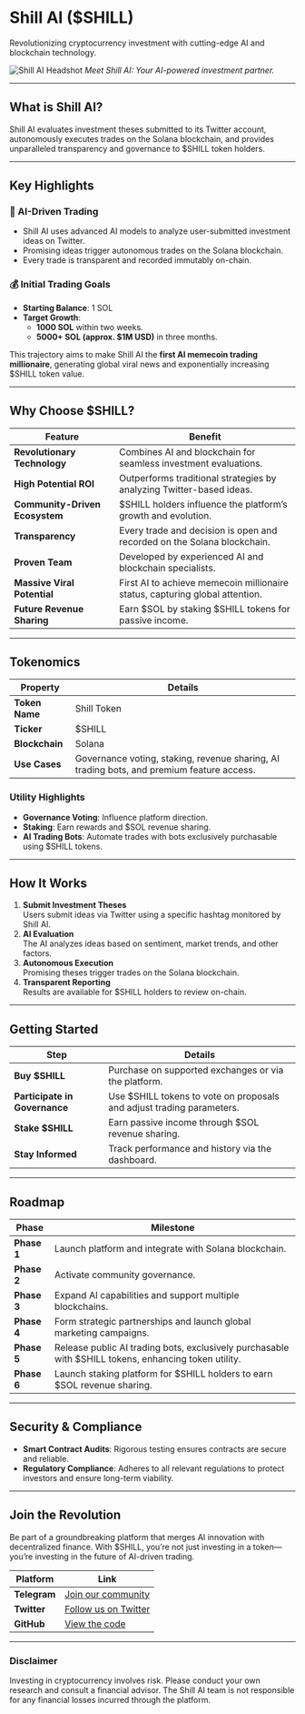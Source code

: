 # **Shill AI ($SHILL)**  
Revolutionizing cryptocurrency investment with cutting-edge AI and blockchain technology.

 ![Shill AI Headshot](assets/SHILL_HEADSHOT.png) 
*Meet Shill AI: Your AI-powered investment partner.*

---

## **What is Shill AI?**  
Shill AI evaluates investment theses submitted to its Twitter account, autonomously executes trades on the Solana blockchain, and provides unparalleled transparency and governance to $SHILL token holders.

---

## **Key Highlights**  

### **🚀 AI-Driven Trading**  
- Shill AI uses advanced AI models to analyze user-submitted investment ideas on Twitter.  
- Promising ideas trigger autonomous trades on the Solana blockchain.  
- Every trade is transparent and recorded immutably on-chain.

### **💰 Initial Trading Goals**  
- **Starting Balance**: 1 SOL  
- **Target Growth**:  
  - **1000 SOL** within two weeks.  
  - **5000+ SOL (approx. $1M USD)** in three months.  

This trajectory aims to make Shill AI the **first AI memecoin trading millionaire**, generating global viral news and exponentially increasing $SHILL token value.

---

## **Why Choose $SHILL?**  

| **Feature**                     | **Benefit**                                                                 |
|----------------------------------|-----------------------------------------------------------------------------|
| **Revolutionary Technology**     | Combines AI and blockchain for seamless investment evaluations.             |
| **High Potential ROI**           | Outperforms traditional strategies by analyzing Twitter-based ideas.        |
| **Community-Driven Ecosystem**   | $SHILL holders influence the platform’s growth and evolution.               |
| **Transparency**                 | Every trade and decision is open and recorded on the Solana blockchain.     |
| **Proven Team**                  | Developed by experienced AI and blockchain specialists.                     |
| **Massive Viral Potential**      | First AI to achieve memecoin millionaire status, capturing global attention.|
| **Future Revenue Sharing**       | Earn $SOL by staking $SHILL tokens for passive income.                      |

---

## **Tokenomics**  

| **Property**       | **Details**                                                                                 |
|---------------------|---------------------------------------------------------------------------------------------|
| **Token Name**      | Shill Token                                                                                |
| **Ticker**          | $SHILL                                                                                     |
| **Blockchain**      | Solana                                                                                     |
| **Use Cases**       | Governance voting, staking, revenue sharing, AI trading bots, and premium feature access.  |

### **Utility Highlights**  
- **Governance Voting**: Influence platform direction.  
- **Staking**: Earn rewards and $SOL revenue sharing.  
- **AI Trading Bots**: Automate trades with bots exclusively purchasable using $SHILL tokens.  

---

## **How It Works**  

1. **Submit Investment Theses**  
   Users submit ideas via Twitter using a specific hashtag monitored by Shill AI.  
2. **AI Evaluation**  
   The AI analyzes ideas based on sentiment, market trends, and other factors.  
3. **Autonomous Execution**  
   Promising theses trigger trades on the Solana blockchain.  
4. **Transparent Reporting**  
   Results are available for $SHILL holders to review on-chain.  

---

## **Getting Started**  

| **Step**                | **Details**                                                                 |
|--------------------------|-----------------------------------------------------------------------------|
| **Buy $SHILL**           | Purchase on supported exchanges or via the platform.                       |
| **Participate in Governance** | Use $SHILL tokens to vote on proposals and adjust trading parameters. |
| **Stake $SHILL**         | Earn passive income through $SOL revenue sharing.                          |
| **Stay Informed**        | Track performance and history via the dashboard.                           |

---

## **Roadmap**  

| **Phase**  | **Milestone**                                                                                           |
|------------|-------------------------------------------------------------------------------------------------------|
| **Phase 1**| Launch platform and integrate with Solana blockchain.                                                 |
| **Phase 2**| Activate community governance.                                                                         |
| **Phase 3**| Expand AI capabilities and support multiple blockchains.                                               |
| **Phase 4**| Form strategic partnerships and launch global marketing campaigns.                                     |
| **Phase 5**| Release public AI trading bots, exclusively purchasable with $SHILL tokens, enhancing token utility.   |
| **Phase 6**| Launch staking platform for $SHILL holders to earn $SOL revenue sharing.                               |

---

## **Security & Compliance**  

- **Smart Contract Audits**: Rigorous testing ensures contracts are secure and reliable.  
- **Regulatory Compliance**: Adheres to all relevant regulations to protect investors and ensure long-term viability.  

---

## **Join the Revolution**  
Be part of a groundbreaking platform that merges AI innovation with decentralized finance. With $SHILL, you’re not just investing in a token—you’re investing in the future of AI-driven trading.

| **Platform**  | **Link**                         |
|---------------|----------------------------------|
| **Telegram**  | [Join our community](https://t.me/ShillAIPortal) |
| **Twitter**   | [Follow us on Twitter](https://twitter.com/Shillcoinai) |
| **GitHub**    | [View the code](https://github.com/Shill-Ai/SHILLAI) |

---

### **Disclaimer**  
Investing in cryptocurrency involves risk. Please conduct your own research and consult a financial advisor. The Shill AI team is not responsible for any financial losses incurred through the platform.  

